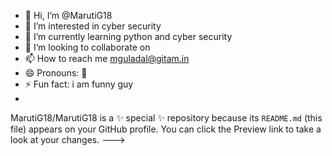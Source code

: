 - 👋 Hi, I’m @MarutiG18
- 👀 I’m interested in cyber security 
- 🌱 I’m currently learning python and cyber security 
- 💞️ I’m looking to collaborate on 
- 📫 How to reach me mguladal@gitam.in
- 😄 Pronouns: 👋 
- ⚡ Fun fact: i am funny guy
- 
MarutiG18/MarutiG18 is a ✨ special ✨ repository because its `README.md` (this file) appears on your GitHub profile.
You can click the Preview link to take a look at your changes.
--->
